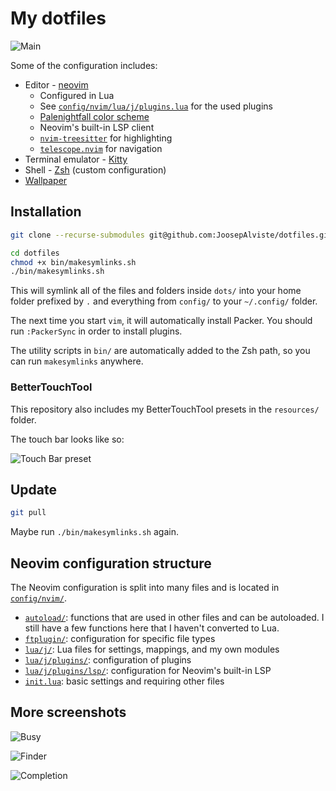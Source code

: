 # My dotfiles

![Main](https://user-images.githubusercontent.com/9450943/132948362-f8a47d32-05ef-4cbe-a592-e97ac933bf42.png)

Some of the configuration includes:

* Editor - [neovim](https://neovim.io)
    * Configured in Lua
    * See [`config/nvim/lua/j/plugins.lua`](./config/nvim/lua/j/plugins.lua) for 
      the used plugins
    * [Palenightfall color 
      scheme](https://github.com/JoosepAlviste/palenightfall.nvim)
    * Neovim's built-in LSP client
    * [`nvim-treesitter`](https://github.com/nvim-treesitter/nvim-treesitter/) 
      for highlighting
    * [`telescope.nvim`](https://github.com/nvim-telescope/telescope.nvim) for 
      navigation
* Terminal emulator - [Kitty](https://sw.kovidgoyal.net/kitty)
* Shell - [Zsh](https://www.zsh.org) (custom configuration)
* [Wallpaper](https://www.reddit.com/r/wallpapers/comments/d6jy5b/mount_palenight6000_3892/)


## Installation

```sh
git clone --recurse-submodules git@github.com:JoosepAlviste/dotfiles.git

cd dotfiles
chmod +x bin/makesymlinks.sh
./bin/makesymlinks.sh
```

This will symlink all of the files and folders inside `dots/` into your home 
folder prefixed by `.` and everything from `config/` to your `~/.config/` 
folder.

The next time you start `vim`, it will automatically install Packer. You should 
run `:PackerSync` in order to install plugins.

The utility scripts in `bin/` are automatically added to the Zsh path, so you 
can run `makesymlinks` anywhere.


### BetterTouchTool

This repository also includes my BetterTouchTool presets in the `resources/` 
folder.

The touch bar looks like so:

![Touch Bar 
preset](https://user-images.githubusercontent.com/9450943/132948524-382bb735-c90a-4c92-aa9e-410b375b5e22.png)


## Update

```bash
git pull
```

Maybe run `./bin/makesymlinks.sh` again.


## Neovim configuration structure

The Neovim configuration is split into many files and is located in 
[`config/nvim/`](./config/nvim).

* [`autoload/`](./config/nvim/autoload): functions that are used in other files 
  and can be autoloaded. I still have a few functions here that I haven't 
  converted to Lua.
* [`ftplugin/`](./config/nvim/ftplugin): configuration for specific file types
* [`lua/j/`](./config/nvim/lua/j): Lua files for settings, mappings, and my own 
  modules
* [`lua/j/plugins/`](./config/nvim/lua/j/plugins): configuration of plugins
* [`lua/j/plugins/lsp/`](./config/nvim/lua/j/plugins/lsp): configuration for 
  Neovim's built-in LSP
* [`init.lua`](./config/nvim/init.lua): basic settings and requiring other files


## More screenshots

![Busy](https://user-images.githubusercontent.com/9450943/132948366-4ae42714-2c3c-4ba5-a2fb-7bfc685764dd.png)

![Finder](https://user-images.githubusercontent.com/9450943/132948367-beb6b50e-29b9-4d0c-afc5-8d82e468e9dc.png)

![Completion](https://user-images.githubusercontent.com/9450943/132948371-e1c92844-ed43-4b30-a360-e8e284b4cf13.png)

